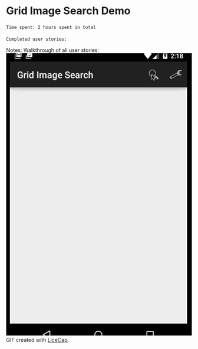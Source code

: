 # Grid Image Search  Demo

    Time spent: 2 hours spent in total

    Completed user stories:


Notes:
Walkthrough of all user stories:
![Video Walkthrough](anim_walkthrough.gif)
GIF created with [LiceCap](http://www.cockos.com/licecap/).
